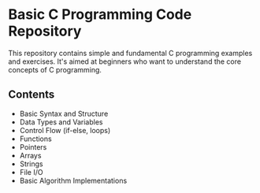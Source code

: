 # Basic C Programming Code Repository

This repository contains simple and fundamental C programming examples and exercises. It's aimed at beginners who want to understand the core concepts of C programming.

## Contents

- Basic Syntax and Structure
- Data Types and Variables
- Control Flow (if-else, loops)
- Functions
- Pointers
- Arrays
- Strings
- File I/O
- Basic Algorithm Implementations
